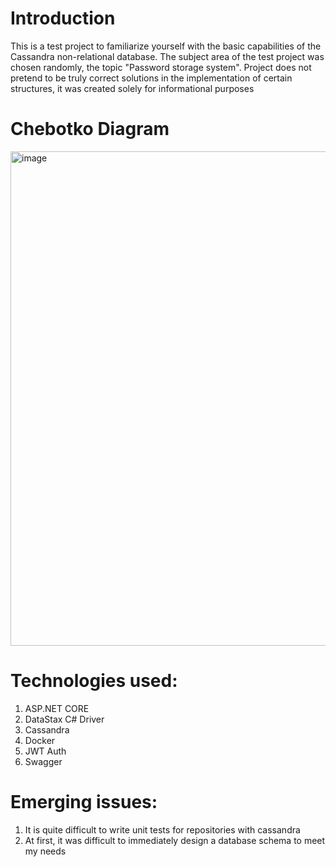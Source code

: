 # Introduction

This is a test project to familiarize yourself with the basic capabilities of the Cassandra non-relational database.
The subject area of the test project was chosen randomly, the topic "Password storage system".
Project does not pretend to be truly correct solutions in the implementation of certain structures,
it was created solely for informational purposes

# Chebotko Diagram
<img width="791" alt="image" src="https://github.com/7645re/PasswordStorageSystem/assets/89273037/4e710757-94b4-4808-9843-8b2e7fa16ef0">



# Technologies used:
 1. ASP.NET CORE
 2. DataStax C# Driver
 3. Cassandra
 4. Docker
 5. JWT Auth
 6. Swagger

# Emerging issues:
 1. It is quite difficult to write unit tests for repositories with cassandra
 2. At first, it was difficult to immediately design a database schema to meet my needs

